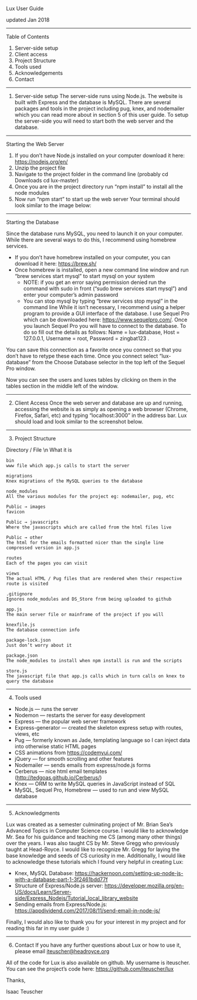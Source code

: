 Lux User Guide

updated Jan 2018

________________

Table of Contents
1.  Server-side setup
2.  Client access
3.  Project Structure
4.  Tools used
5.  Acknowledgements
6.  Contact


________________
1.  Server-side setup
The server-side runs using Node.js. The website is built with Express and the database is MySQL. There are several packages and tools in the project including pug, knex, and nodemailer which you can read more about in section 5 of this user guide. 
To setup the server-side you will need to start both the web server and the database. 

---
Starting the Web Server
1. If you don’t have Node.js installed on your computer download it here: https://nodejs.org/en/ 
2. Unzip the project file
3. Navigate to the project folder in the command line (probably cd Downloads cd lux-master)
4. Once you are in the project directory run “npm install” to install all the node modules
5. Now run “npm start” to start up the web server
Your terminal should look similar to the image below:
  
---
Starting the Database

Since the database runs MySQL, you need to launch it on your computer. While there are several ways to do this, I recommend using homebrew services. 
* If you don’t have homebrew installed on your computer, you can download it here: https://brew.sh/ 
* Once homebrew is installed, open a new command line window and run “brew services start mysql” to start mysql on your system 
   * NOTE: if you get an error saying permission denied run the command with sudo in front (“sudo brew services start mysql”) and enter your computer’s admin password
   * You can stop mysql by typing “brew services stop mysql” in the command line
While it isn’t necessary, I recommend using a helper program to provide a GUI interface of the database. I use Sequel Pro which can be downloaded here: https://www.sequelpro.com/. Once you launch Sequel Pro you will have to connect to the database. To do so fill out the details as follows: Name = lux-database,  Host = 127.0.0.1,  Username = root,  Password = zingbat123 . 
  
You can save this connection as a favorite once you connect so that you don’t have to retype these each time. Once you connect select “lux-database” from the Choose Database selector in the top left of the Sequel Pro window. 

Now you can see the users and luxes tables by clicking on them in the tables section in the middle left of the window.



________________
2.  Client Access
Once the web server and database are up and running, accessing the website is as simply as opening a web browser (Chrome, Firefox, Safari, etc) and typing “localhost:3000” in the address bar. Lux should load and look similar to the screenshot below.
  


________________
3. Project Structure

Directory / File 
\n What it is

	bin
	www file which app.js calls to start the server

	migrations
	Knex migrations of the MySQL queries to the database

	node_modules 
	All the various modules for the project eg: nodemailer, pug, etc

	Public → images
	favicon 

	Public → javascripts
	Where the javascripts which are called from the html files live

	Public → other
	The html for the emails formatted nicer than the single line compressed version in app.js 

	routes
	Each of the pages you can visit

	views 
	The actual HTML / Pug files that are rendered when their respective route is visited

	.gitignore
	Ignores node_modules and DS_Store from being uploaded to github

	app.js
	The main server file or mainframe of the project if you will

	knexfile.js
	The database connection info

	package-lock.json
	Just don’t worry about it 

	package.json
	The node_modules to install when npm install is run and the scripts 

	store.js
	The javascript file that app.js calls which in turn calls on knex to query the database


________________
4. Tools used
* Node.js — runs the server
* Nodemon — restarts the server for easy development
* Express — the popular web server framework 
* Express-generator — created the skeleton express setup with routes, views, etc
* Pug — formerly known as Jade, templating language so I can inject data into otherwise static HTML pages
* CSS animations from https://codemyui.com/
* jQuery — for smooth scrolling and other features
* Nodemailer — sends emails from express/node.js forms
* Cerberus  — nice html email templates (http://tedgoas.github.io/Cerberus/)
* Knex — ORM to write MySQL queries in JavaScript instead of SQL
* MySQL, Sequel Pro, Homebrew — used to run and view MySQL database 


________________
5. Acknowledgments

Lux was created as a semester culminating project of Mr. Brian Sea’s Advanced Topics in Computer Science course. I would like to acknowledge Mr. Sea for his guidance and teaching me CS (among many other things) over the years.
I was also taught CS by Mr. Steve Gregg who previously taught at Head-Royce. I would like to recognize Mr. Gregg for laying the base knowledge and seeds of CS curiosity in me.
Additionally, I would like to acknowledge these tutorials which I found very helpful in creating Lux:

* Knex, MySQL Database: https://hackernoon.com/setting-up-node-js-with-a-database-part-1-3f2461bdd77f 
* Structure of Express/Node.js server: https://developer.mozilla.org/en-US/docs/Learn/Server-side/Express_Nodejs/Tutorial_local_library_website 
* Sending emails from Express/Node.js: https://appdividend.com/2017/08/11/send-email-in-node-js/ 

Finally, I would also like to thank you for your interest in my project and for reading this far in my user guide :)



________________
6. Contact 
If you have any further questions about Lux or how to use it, please email iteuscher@headroyce.org

All of the code for Lux is also available on github. My username is iteuscher. You can see the project’s code here: https://github.com/iteuscher/lux 



Thanks,

Isaac Teuscher
